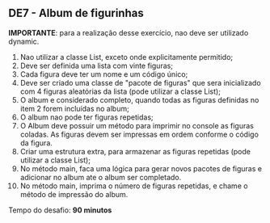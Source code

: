 ## DE7 - Album de figurinhas

**IMPORTANTE**: para a realização desse exercício, nao deve ser utilizado dynamic.

1. Nao utilizar a classe List, exceto onde explicitamente permitido;
2. Deve ser definida uma lista com vinte figuras;
3. Cada figura deve ter um nome e um código único;
4. Deve ser criado uma classe de "pacote de figuras" que sera inicializado com 4 figuras aleatórias da lista (pode
   utilizar a classe List);
5. O album e considerado completo, quando todas as figuras definidas no item 2 forem incluídas no album;
6. O album nao pode ter figuras repetidas;
7. O Album deve possuir um método para imprimir no console as figuras coladas. As figuras devem ser impressas em ordem
   conforme o código da figura.
8. Criar uma estrutura extra, para armazenar as figuras repetidas (pode utilizar a classe List);
9. No método main, faca uma lógica para gerar novos pacotes de figuras e adicionar no album ate o album ser completado.
10. No método main, imprima o número de figuras repetidas, e chame o método de impressão do album.

Tempo do desafio: __90 minutos__